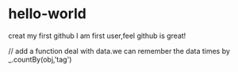 # hello-world
creat my first github
I am first user,feel github is great!

// add a function deal with data.we can remember the data times by _.countBy(obj,'tag')
